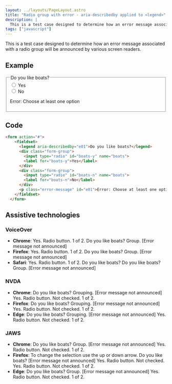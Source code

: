 ```yaml
---
layout: ../layouts/PageLayout.astro
title: "Radio group with error - aria-describedby applied to <legend>"
description: |
  This is a test case designed to determine how an error message associated with a radio group will be announced by various screen readers.
tags: ["javascript"]
---
```


This is a test case designed to determine how an error message associated with a radio group will be announced by various screen readers.

## Example

<form action="#">
    <fieldset>
      <legend aria-describedby="e01">Do you like boats?</legend>
      <div class="form-group">
        <input type="radio" id="boats-y" name="boats">
        <label for="boats-y">Yes</label>
      </div>
      <div class="form-group">
        <input type="radio" id="boats-n" name="boats">
        <label for="boats-n">No</label>
      </div>
      <p class="error-message" id="e01">Error: Choose at least one option</p>
    </fieldset>
  </form>

## Code

```html
<form action="#">
    <fieldset>
      <legend aria-describedby="e01">Do you like boats?</legend>
      <div class="form-group">
        <input type="radio" id="boats-y" name="boats">
        <label for="boats-y">Yes</label>
      </div>
      <div class="form-group">
        <input type="radio" id="boats-n" name="boats">
        <label for="boats-n">No</label>
      </div>
      <p class="error-message" id="e01">Error: Choose at least one option</p>
    </fieldset>
  </form>
```

## Assistive technologies

### VoiceOver
- **Chrome**: Yes. Radio button. 1 of 2. Do you like boats? Group. <span red>[Error message not announced]</span>
- **Firefox**: Yes. Radio button. 1 of 2. Do you like boats? Group. <span red>[Error message not announced]</span>
- **Safari**: Yes. Radio button. 1 of 2. Do you like boats? Do you like boats? Group. <span red>[Error message not announced]</span>

### NVDA
- **Chrome**: Do you like boats? Grouping. <span red>[Error message not announced]</span> Yes. Radio button. Not checked. 1 of 2.
- **Firefox**: Do you like boats? Grouping. <span red>[Error message not announced]</span> Yes. Radio button. Not checked. 1 of 2.
- **Edge**: Do you like boats? Grouping. <span red>[Error message not announced]</span> Yes. Radio button. Not checked. 1 of 2.

### JAWS
- **Chrome**: Do you like boats? Group. <span red>[Error message not announced]</span> Yes. Radio button. Not checked. 1 of 2.
- **Firefox**: To change the selection use the up or down arrow. Do you like boats? <span red>[Error message not announced]</span> Yes. Radio button. Not checked. Yes. Radio button. Not checked. 1 of 2.
- **Edge**: Do you like boats? Group. <span red>[Error message not announced]</span> Yes. Radio button. Not checked. 1 of 2.